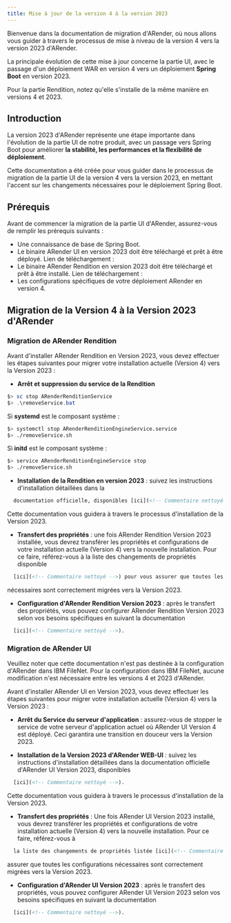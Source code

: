 ```yaml
---
title: Mise à jour de la version 4 à la version 2023
---
```


Bienvenue dans la documentation de migration d'ARender, où nous allons vous guider à travers le processus de mise à 
niveau de la version 4 vers la version 2023 d'ARender. 

La principale évolution de cette mise à jour concerne la partie UI, avec le passage d'un déploiement WAR en version 4 
vers un déploiement **Spring Boot** en version 2023. 

Pour la partie Rendition, notez qu'elle s'installe de la même manière en versions 4 et 2023.

## Introduction

La version 2023 d'ARender représente une étape importante dans l'évolution de la partie UI de notre produit, avec un 
passage vers Spring Boot pour améliorer **la stabilité, les performances et la flexibilité de déploiement**. 

Cette documentation a été créée pour vous guider dans le processus de migration de la partie UI de la version 4 vers la
version 2023, en mettant l'accent sur les changements nécessaires pour le déploiement Spring Boot.

## Prérequis
Avant de commencer la migration de la partie UI d'ARender, assurez-vous de remplir les prérequis suivants :

* Une connaissance de base de Spring Boot.
* Le binaire ARender UI en version 2023 doit être téléchargé et prêt à être déployé. Lien de téléchargement : 
* Le binaire ARender Rendition en version 2023 doit être téléchargé et prêt à être installé. Lien de téléchargement :
* Les configurations spécifiques de votre déploiement ARender en version 4.

## Migration de la Version 4 à la Version 2023 d'ARender

### Migration de ARender Rendition
Avant d'installer ARender Rendition en Version 2023, vous devez effectuer les étapes suivantes pour migrer votre installation
actuelle (Version 4) vers la Version 2023 :

* **Arrêt et suppression du service de la Rendition** 


```powershell
$> sc stop ARenderRenditionService
$> .\removeService.bat
```


Si **systemd** est le composant système :

```bash
$> systemctl stop ARenderRenditionEngineService.service
$> ./removeService.sh
```

Si **initd** est le composant système :

```bash
$> service ARenderRenditionEngineService stop
$> ./removeService.sh
```


* **Installation de la Rendition en version 2023** : suivez les instructions d'installation détaillées dans la 
```xml
  documentation officielle, disponibles [ici](<!-- Commentaire nettoyé -->).
```
  Cette documentation vous guidera à travers le processus d'installation de la Version 2023.

* **Transfert des propriétés** : une fois ARender Rendition Version 2023 installée, vous devrez transférer les propriétés 
  et configurations de votre installation actuelle (Version 4) vers la nouvelle installation. Pour ce faire, 
  référez-vous à la liste des changements de propriétés disponible
```xml
  [ici](<!-- Commentaire nettoyé -->) pour vous assurer que toutes les configurations 
```
  nécessaires sont correctement migrées vers la Version 2023.

* **Configuration d'ARender Rendition Version 2023** : après le transfert des propriétés, vous pouvez configurer ARender
  Rendition Version 2023 selon vos besoins spécifiques en suivant la documentation
```xml
  [ici](<!-- Commentaire nettoyé -->).
```

### Migration de ARender UI


Veuillez noter que cette documentation n'est pas destinée à la configuration d'ARender dans IBM FileNet.
Pour la configuration dans IBM FileNet, aucune modification n'est nécessaire entre les versions 4 et 2023 d'ARender.


Avant d'installer ARender UI en Version 2023, vous devez effectuer les étapes suivantes pour migrer votre installation
actuelle (Version 4) vers la Version 2023 :
* **Arrêt du Service du serveur d'application** : assurez-vous de stopper le service de votre serveur d'application 
  actuel où ARender UI Version 4 est déployé. Ceci garantira une transition en douceur vers la Version 2023.

* **Installation de la Version 2023 d'ARender WEB-UI** : suivez les instructions d'installation détaillées dans la 
  documentation officielle d'ARender UI Version 2023, disponibles 
```xml
  [ici](<!-- Commentaire nettoyé -->).
```
  Cette documentation vous guidera à travers le processus d'installation de la Version 2023.

* **Transfert des propriétés** : Une fois ARender UI Version 2023 installé, vous devrez transférer les propriétés et 
  configurations de votre installation actuelle (Version 4) vers la nouvelle installation. Pour ce faire, référez-vous à
```xml
  la liste des changements de propriétés listée [ici](<!-- Commentaire nettoyé -->) pour vous
```
  assurer que toutes les configurations nécessaires sont correctement migrées vers la Version 2023.

* **Configuration d'ARender UI Version 2023** : après le transfert des propriétés, vous pouvez configurer ARender UI 
  Version 2023 selon vos besoins spécifiques en suivant la documentation 
```xml
  [ici](<!-- Commentaire nettoyé -->).
```
